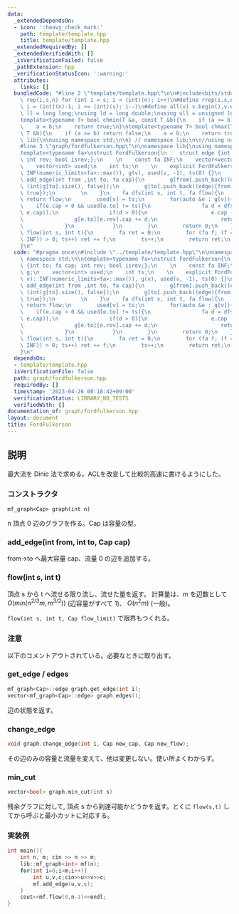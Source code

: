 ```yaml
---
data:
  _extendedDependsOn:
  - icon: ':heavy_check_mark:'
    path: template/template.hpp
    title: template/template.hpp
  _extendedRequiredBy: []
  _extendedVerifiedWith: []
  _isVerificationFailed: false
  _pathExtension: hpp
  _verificationStatusIcon: ':warning:'
  attributes:
    links: []
  bundledCode: "#line 2 \"template/template.hpp\"\n\n#include<bits/stdc++.h>\n\n#define\
    \ rep(i,s,n) for (int i = s; i < (int)(n); i++)\n#define rrep(i,s,n) for (int\
    \ i = (int)(n)-1; i >= (int)(s); i--)\n#define all(v) v.begin(),v.end()\n\nusing\
    \ ll = long long;\nusing ld = long double;\nusing ull = unsigned long long;\n\n\
    template<typename T> bool chmin(T &a, const T &b){\n    if (a <= b) return false;\n\
    \    a = b;\n    return true;\n}\ntemplate<typename T> bool chmax(T &a, const\
    \ T &b){\n    if (a >= b) return false;\n    a = b;\n    return true;\n}\n\nnamespace\
    \ lib{\n\nusing namespace std;\n\n} // namespace lib;\n\n//using namespace lib;\n\
    #line 3 \"graph/fordfulkerson.hpp\"\n\nnamespace lib{\nusing namespace std;\n\n\
    template<typename fa>\nstruct FordFulkerson{\n    struct edge {int to; fa cap;\
    \ int rev; bool isrev;};\n    \n    const fa INF;\n    vector<vector<edge>> g;\n\
    \    vector<int> used;\n    int ts;\n    \n    explicit FordFulkerson(int v):\
    \ INF(numeric_limits<fa>::max()), g(v), used(v, -1), ts(0) {}\n    \n    void\
    \ add_edge(int from ,int to, fa cap){\n        g[from].push_back((edge){to, cap,\
    \ (int)g[to].size(), false});\n        g[to].push_back((edge){from, 0, (int)g[from].size()-1,\
    \ true});\n        \n    }\n    fa dfs(int v, int t, fa flow){\n        if (v==t)\
    \ return flow;\n        used[v] = ts;\n        for(auto &e : g[v]){\n        \
    \    if(e.cap > 0 && used[e.to] != ts){\n                fa d = dfs(e.to, t, min(flow,\
    \ e.cap));\n                if(d > 0){\n                    e.cap -= d;\n    \
    \                g[e.to][e.rev].cap += d;\n                    return d;\n   \
    \             }\n            }\n        }\n        return 0;\n    }\n\n    fa\
    \ flow(int s, int t){\n        fa ret = 0;\n        for (fa f; (f = dfs(s, t,\
    \ INF)) > 0; ts++) ret += f;\n        ts++;\n        return ret;\n    }\n};\n\n\
    }\n"
  code: "#pragma once\n#include \"../template/template.hpp\"\n\nnamespace lib{\nusing\
    \ namespace std;\n\ntemplate<typename fa>\nstruct FordFulkerson{\n    struct edge\
    \ {int to; fa cap; int rev; bool isrev;};\n    \n    const fa INF;\n    vector<vector<edge>>\
    \ g;\n    vector<int> used;\n    int ts;\n    \n    explicit FordFulkerson(int\
    \ v): INF(numeric_limits<fa>::max()), g(v), used(v, -1), ts(0) {}\n    \n    void\
    \ add_edge(int from ,int to, fa cap){\n        g[from].push_back((edge){to, cap,\
    \ (int)g[to].size(), false});\n        g[to].push_back((edge){from, 0, (int)g[from].size()-1,\
    \ true});\n        \n    }\n    fa dfs(int v, int t, fa flow){\n        if (v==t)\
    \ return flow;\n        used[v] = ts;\n        for(auto &e : g[v]){\n        \
    \    if(e.cap > 0 && used[e.to] != ts){\n                fa d = dfs(e.to, t, min(flow,\
    \ e.cap));\n                if(d > 0){\n                    e.cap -= d;\n    \
    \                g[e.to][e.rev].cap += d;\n                    return d;\n   \
    \             }\n            }\n        }\n        return 0;\n    }\n\n    fa\
    \ flow(int s, int t){\n        fa ret = 0;\n        for (fa f; (f = dfs(s, t,\
    \ INF)) > 0; ts++) ret += f;\n        ts++;\n        return ret;\n    }\n};\n\n\
    }\n"
  dependsOn:
  - template/template.hpp
  isVerificationFile: false
  path: graph/fordfulkerson.hpp
  requiredBy: []
  timestamp: '2023-04-26 00:18:42+09:00'
  verificationStatus: LIBRARY_NO_TESTS
  verifiedWith: []
documentation_of: graph/fordfulkerson.hpp
layout: document
title: FordFulkerson
---
```


## 説明

最大流を Dinic 法で求める。ACLを改変して比較的高速に書けるようにした。

### コンストラクタ

`mf_graph<Cap> graph(int n)`

n 頂点 0 辺のグラフを作る。Cap は容量の型。

### add_edge(int from, int to, Cap cap)

from→to へ最大容量 cap、流量 0 の辺を追加する。

### flow(int s, int t)

頂点 s から t へ流せる限り流し、流せた量を返す。
計算量は、m を辺数として $O(min(n^{2/3}m, m^{3/2}))$ (辺容量がすべて 1)、 $O(n^2m)$ (一般)。

`flow(int s, int t, Cap flow_limit)` で限界もつくれる。

### 注意

以下のコメントアウトされている。必要なときに取り出す。

### get_edge / edges

```cpp
mf_graph<Cap>::edge graph.get_edge(int i);
vector<mf_graph<Cap>::edge> graph.edges();
```

辺の状態を返す。

### change_edge

```cpp
void graph.change_edge(int i, Cap new_cap, Cap new_flow);
```

その辺のみの容量と流量を変えて、他は変更しない。使い所よくわからず。

### min_cut

```cpp
vector<bool> graph.min_cut(int s)
```

残余グラフに対して, 頂点 s から到達可能かどうかを返す。とくに `flow(s,t)` してから呼ぶと最小カットに対応する。

### 実装例

```cpp
int main(){
	int n, m; cin >> n >> m;
	lib::mf_graph<int> mf(n);
	for(int i=0;i<m;i++){
		int u,v,c;cin>>u>>v>>c;
		mf.add_edge(u,v,c);
	}
	cout<<mf.flow(0,n-1)<<endl;
}
```